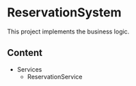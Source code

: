 ﻿# ReservationSystem
This project implements the business logic.

## Content
* Services
  - ReservationService